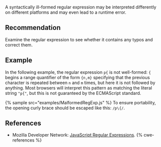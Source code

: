 A syntactically ill-formed regular expression may be interpreted differently on different platforms and may even lead to a runtime error.


## Recommendation
Examine the regular expression to see whether it contains any typos and correct them.


## Example
In the following example, the regular expression `p{` is not well-formed: `{` begins a range quantifier of the form `{n,m}` specifying that the previous character is repeated between `n` and `m` times, but here it is not followed by anything. Most browsers will interpret this pattern as matching the literal string `"p{"`, but this is not guaranteed by the ECMAScript standard.

{% sample src="examples/MalformedRegExp.js" %}
To ensure portability, the opening curly brace should be escaped like this: `/p\{/`.


## References
* Mozilla Developer Network: [JavaScript Regular Expressions](https://developer.mozilla.org/en-US/docs/Web/JavaScript/Guide/Regular_Expressions).
{% cwe-references %}
